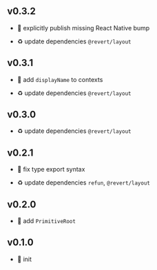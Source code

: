 ## v0.3.2

* 🐞 explicitly publish missing React Native bump

* ♻️ update dependencies `@revert/layout`

## v0.3.1

* 🐞 add `displayName` to contexts

* ♻️ update dependencies `@revert/layout`

## v0.3.0

* ♻️ update dependencies `@revert/layout`

## v0.2.1

* 🐞 fix type export syntax

* ♻️ update dependencies `refun`, `@revert/layout`

## v0.2.0

* 🌱 add `PrimitiveRoot`

## v0.1.0

* 🐣 init
